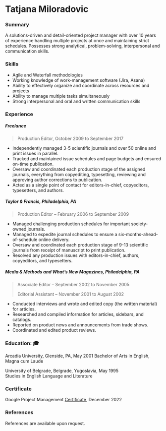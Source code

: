 # Tatjana Miloradovic


### Summary

A solutions-driven and detail-oriented project manager with over 10 years of experience handling multiple projects at once and maintaining strict schedules. Possesses strong analytical, problem-solving, interpersonal and communication skills. 

### Skills

* Agile and Waterfall methodologies
* Working knowledge of work-management software (Jira, Asana)
* Ability to effectively organize and coordinate across resources and projects
* Ability to manage multiple tasks simultaneously 
* Strong interpersonal and oral and written communication skills

### Experience

##### Freelance
> Production Editor, October 2009 to September 2017

* Independently managed 3-5 scientific journals and over 50 online and print issues in parallel.
* Tracked and maintained issue schedules and page budgets and ensured on-time publication. 
* Oversaw and coordinated each production stage of the assigned journals, everything from 			copyediting, typesetting, reviewing and approving author corrections to publication.
* Acted as a single point of contact for editors-in-chief, copyeditors, typesetters, and authors.
      
##### Taylor & Francis, Philadelphia, PA 

> Production Editor – February 2006 to September 2009

* Managed challenging production schedules for important society-owned journals.
* Managed to expedite journal schedules to ensure a six-months-ahead-of-schedule online delivery.
* Oversaw and coordinated each production stage of 9-13 scientific journals from receipt of manuscript to print publication. 
* Resolved any production issues with editors-in-chief, authors, copyeditors, and typesetters. 

##### Media & Methods and What’s New Magazines, Philadelphia, PA
>Associate Editor – September 2002 to November 2005
>
>Editorial Assistant – November 2001 to August 2002

* Conducted interviews and wrote and edited copy (the written material) for articles.
* Researched and compiled information for articles, sidebars, and catalogs.
* Reported on product news and announcements from trade shows.
* Coordinated and edited product reviews.


### Education: 🎓
Arcadia University, Glenside, PA, May 2001
Bachelor of Arts in English, Magna cum Laude

University of Belgrade, Belgrade, Yugoslavia, May 1995	 
Studies in English Language and Literature

### Certificate 
Google Project Management [Certificate](https://coursera.org/verify/professional-cert/6WF3X7YGJEZA), December 2022

### References 
References are available upon request. 


